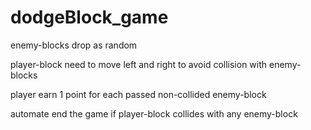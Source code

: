 # dodgeBlock_game

enemy-blocks drop as random

player-block need to move left and right to avoid collision with enemy-blocks

player earn 1 point for each passed non-collided enemy-block

automate end the game if player-block collides with any enemy-block
